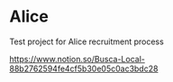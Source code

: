 # Alice

Test project for Alice recruitment process

https://www.notion.so/Busca-Local-88b2762594fe4cf5b30e05c0ac3bdc28
